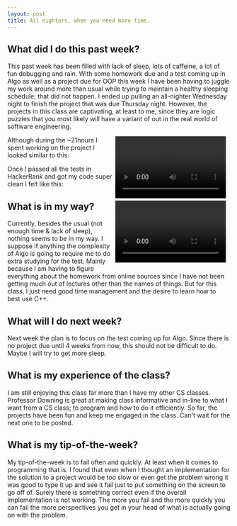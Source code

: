 ```yaml
---
layout: post
title: All nighters, when you need more time.
---
```

## What did I do this past week? 
This past week has been filled with lack of sleep, lots of caffeine, a lot of fun debugging and rain. With some homework due and a test coming up in Algo as well as a project due for OOP this week I have been having to juggle my work around more than usual while trying to maintain a healthy sleeping schedule; that did not happen. I ended up pulling an all-nighter Wednesday night to finish the project that was due Thursday night. However, the projects in this class are captivating, at least to me, since they are logic puzzles that you most likely will have a variant of out in the real world of software engineering. 
<div style="width: 100%;"><div style="float:right;margin:0 10px 5px 0;"><video src="/assets/buzz.mp4" width="250" height="140" loop preload autoplay></video></div>
Although during the ~21hours I spent working on the project I looked similar to this: </div>
<div><div style="float:right;margin:0 10px 5px 0;"><video src="/assets/win-rocky.mp4" width="250" height="140" loop preload autoplay></video></div>
<p>Once I passed all the tests in HackerRank and got my code super clean I felt like this:</p></div>

## What is in my way?
Currently, besides the usual (not enough time & lack of sleep), nothing seems to be in my way. I suppose if anything the complexity of Algo is going to require me to do extra studying for the test. Mainly because I am having to figure everything about the homework from online sources since I have not been getting much out of lectures other than the names of things. But for this class, I just need good time management and the desire to learn how to best use C++.

## What will I do next week?
Next week the plan is to focus on the test coming up for Algo. Since there is no project due until 4 weeks from now, this should not be difficult to do. Maybe I will try to get more sleep. 

## What is my experience of the class?
I am still enjoying this class far more than I have my other CS classes. Professor Downing is great at making class informative and in-line to what I want from a CS class; to program and how to do it efficiently. So far, the projects have been fun and keep me engaged in the class. Can't wait for the next one to be posted. 

## What is my tip-of-the-week?
My tip-of-the-week is to fail often and quickly. At least when it comes to programming that is. I found that even when I thought an implementation for the solution to a project would be too slow or even get the problem wrong it was good to type it up and see it fail just to put something on the screen to go off of. Surely there is something correct even if the overall implementation is not working. The more you fail and the more quickly you can fail the more perspectives you get in your head of what is actually going on with the problem.